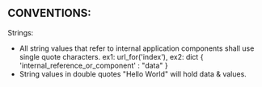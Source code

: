 CONVENTIONS:
-
Strings:
* All string values that refer to internal application components shall use single quote characters. ex1: url_for('index'), ex2: dict { 'internal_reference_or_component' : "data" }
* String values in double quotes "Hello World" will hold data & values.